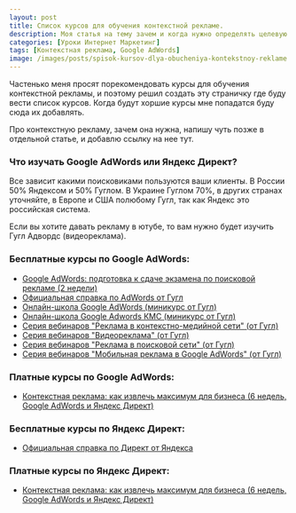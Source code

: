 ```yaml
---
layout: post
title: Cписок курсов для обучения контекстной рекламе.
description: Моя статья на тему зачем и когда нужно определять целевую аудиторию.
categories: [Уроки Интернет Маркетинг]
tags: [Контекстная реклама, Google AdWords]
image: /images/posts/spisok-kursov-dlya-obucheniya-kontekstnoy-reklame.png
---
```

<style>
.post ul {padding-left: 20px;}
</style>

Частенько меня просят порекомендовать курсы для обучения контекстной рекламы, и поэтому решил создать эту страничку где буду вести список курсов. Когда будут хоршие курсы мне попадатся буду сюда их добавлять.

Про контекстную рекламу, зачем она нужна, напишу чуть позже в отдельной статье, и добавлю ссылку на нее тут.

<h3>Что изучать Google AdWords или Яндекс Директ?</h3>

Все зависит какими поисковиками пользуются ваши клиенты. В России 50% Яндексом и 50% Гуглом. В Украине Гуглом 70%, в других странах уточняйте, в Европе и США полюбому Гугл, так как Яндекс это российская система.

Если вы хотите давать рекламу в ютубе, то вам нужно будет изучить Гугл Адвордс  (видеореклама).


<h3>Бесплатные курсы по Google AdWords:</h3>
<ul>
  <li><a href="http://netology.ru/programs/google-words?pid=up5293644" rel="nofollow" target="_blank" class="hvr-wobble-vertical">Google AdWords: подготовка к сдаче экзамена по поисковой рекламе (2 недели)</a></li>
    <li><a href="https://support.google.com/adwords/" rel="nofollow" target="_blank" class="hvr-wobble-vertical">Официальная справка по AdWords от Гугл</a></li>
    <li><a href="https://www.youtube.com/playlist?list=PLm4rB-wmRQyyBlv0fWtbXtWET2EVq2laL/" rel="nofollow" target="_blank" class="hvr-wobble-vertical">Онлайн-школа Google AdWords (миникурс от Гугл)</a></li>
    <li><a href="https://www.youtube.com/playlist?list=PLm4rB-wmRQyxH_jCwBE2CmRof-xyHf086" rel="nofollow" target="_blank" class="hvr-wobble-vertical">Онлайн-школа Google Adwords КМС (миникурс от Гугл)</a></li>
    <li><a href="https://www.youtube.com/playlist?list=PLxGkMcS0U90pLhtL3pOPX8X1GFh-SrJ6m" rel="nofollow" target="_blank" class="hvr-wobble-vertical">Серия вебинаров "Реклама в контекстно-медийной сети" (от Гугл)</a></li>
    <li><a href="https://www.youtube.com/playlist?list=PLxGkMcS0U90qUSqYbqS5cht7y3QjdZ0bu" rel="nofollow" target="_blank" class="hvr-wobble-vertical">Серия вебинаров "Видеореклама" (от Гугл)</a></li>
    <li><a href="https://www.youtube.com/playlist?list=PLxGkMcS0U90q_qad7wjKrY7OknZotJ9Hr" rel="nofollow" target="_blank" class="hvr-wobble-vertical">Серия вебинаров "Реклама в поисковой сети" (от Гугл)</a></li>
    <li><a href="https://www.youtube.com/playlist?list=PLxGkMcS0U90pzyX0Rbv-tDZ5lBfehOREe" rel="nofollow" target="_blank" class="hvr-wobble-vertical">Серия вебинаров "Мобильная реклама в Google AdWords" (от Гугл)</a></li>
        
</ul>

<h3>Платные курсы по Google AdWords:</h3>
<ul>
  <li><a href="http://netology.ru/programs/context-target?pid=up5293644" rel="nofollow" target="_blank" class="hvr-wobble-vertical">Контекстная реклама: как извлечь максимум для бизнеса (6 недель, Google AdWords и Яндекс Директ)</a></li>
</ul>

<h3>Бесплатные курсы по Яндекс Директ:</h3>
<ul>
  <li><a href="https://yandex.ru/support/direct/" rel="nofollow" target="_blank" class="hvr-wobble-vertical">Официальная справка по Директ от Яндекса</a></li>
</ul>

<h3>Платные курсы по Яндекс Директ:</h3>
<ul>
  <li><a href="http://netology.ru/programs/context-target?pid=up5293644" rel="nofollow" target="_blank" class="hvr-wobble-vertical">Контекстная реклама: как извлечь максимум для бизнеса (6 недель, Google AdWords и Яндекс Директ)</a></li>
</ul>
